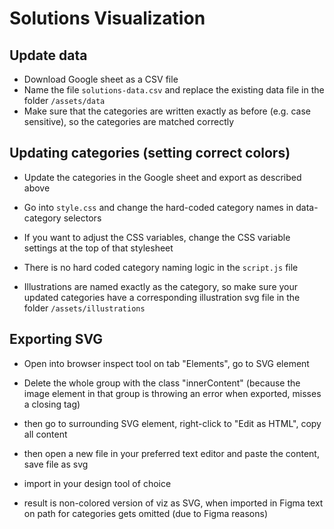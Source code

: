 # Solutions Visualization

## Update data

- Download Google sheet as a CSV file
- Name the file `solutions-data.csv` and replace the existing data file in the folder `/assets/data`
- Make sure that the categories are written exactly as before (e.g. case sensitive), so the categories are matched correctly

## Updating categories (setting correct colors)

- Update the categories in the Google sheet and export as described above
- Go into `style.css` and change the hard-coded category names in data-category selectors
- If you want to adjust the CSS variables, change the CSS variable settings at the top of that stylesheet

- There is no hard coded category naming logic in the `script.js` file
- Illustrations are named exactly as the category, so make sure your updated categories have a corresponding illustration svg file in the folder `/assets/illustrations`

## Exporting SVG

- Open into browser inspect tool on tab "Elements", go to SVG element
- Delete the whole group with the class "innerContent" (because the image element in that group is throwing an error when exported, misses a closing tag)
- then go to surrounding SVG element, right-click to "Edit as HTML", copy all content
- then open a new file in your preferred text editor and paste the content, save file as svg
- import in your design tool of choice

- result is non-colored version of viz as SVG, when imported in Figma text on path for categories gets omitted (due to Figma reasons)
